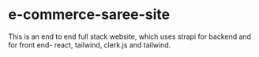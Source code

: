 # e-commerce-saree-site
This is an end to end full stack website, which uses strapi for backend and for front end- react, tailwind, clerk.js and tailwind.
